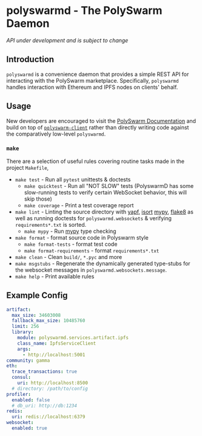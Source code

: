# polyswarmd - The PolySwarm Daemon

*API under development and is subject to change*

## Introduction

`polyswarmd` is a convenience daemon that provides a simple REST API for interacting with the PolySwarm marketplace. Specifically, `polyswarmd` handles interaction with Ethereum and IPFS nodes on clients' behalf.


## Usage

New developers are encouraged to visit the [PolySwarm Documentation](https://docs.polyswarm.io) and build on top of [`polyswarm-client`](https://github.com/polyswarm/polyswarm-client) rather than directly writing code against the comparatively low-level `polyswarmd`.

### `make`

There are a selection of useful rules covering routine tasks made in the project `Makefile`,

- `make test` - Run all `pytest` unittests & doctests
    + `make quicktest` - Run all "NOT SLOW" tests (PolyswarmD has some
                        slow-running tests to verify certain WebSocket behavior,
                        this will skip those)
    + `make coverage` - Print a test coverage report
- `make lint` - Linting the source directory with
            [yapf](https://github.com/google/yapf),
            [isort](https://github.com/timothycrosley/isort)
            [mypy](https://mypy.readthedocs.io/en/latest/),
            [flake8](http://flake8.pycqa.org/en/latest/) as well as running
            doctests for `polyswarmd.websockets` & verifying `requirements*.txt`
            is sorted.
    + `make mypy` - Run [mypy](https://mypy.readthedocs.io/en/stable/) type
                   checking
- `make format` - format source code in Polyswarm style
    + `make format-tests` - format test code
    + `make format-requirements` - format `requirements*.txt`
- `make clean` - Clean `build/`, `*.pyc` and more
- `make msgstubs` - Regenerate the dynamically generated type-stubs for the
                    websocket messages in `polyswarmd.websockets.message`.
- `make help` - Print available rules

## Example Config

```yaml
artifact:
  max_size: 34603008
  fallback_max_size: 10485760
  limit: 256
  library:
    module: polyswarmd.services.artifact.ipfs
    class_name: IpfsServiceClient
    args:
      - http://localhost:5001
community: gamma
eth:
  trace_transactions: true
  consul:
    uri: http://localhost:8500
  # directory: /path/to/config 
profiler:
  enabled: false
  # db_uri: http://db:1234
redis:
  uri: redis://localhost:6379
websocket:
  enabled: true
```

